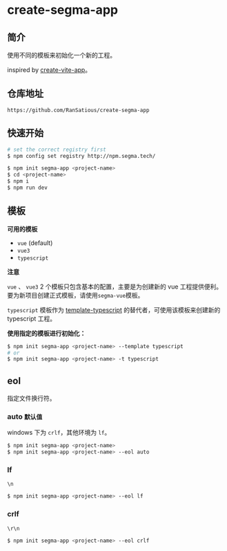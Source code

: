 # create-segma-app

## 简介

使用不同的模板来初始化一个新的工程。

inspired by [create-vite-app](https://github.com/vitejs/create-vite-app)。

## 仓库地址

```
https://github.com/RanSatious/create-segma-app
```

## 快速开始

```bash
# set the correct registry first
$ npm config set registry http://npm.segma.tech/

$ npm init segma-app <project-name>
$ cd <project-name>
$ npm i
$ npm run dev
```

## 模板

**可用的模板**

-   `vue` (default)
-   `vue3`
-   `typescript`

**注意**

`vue` 、 `vue3` 2 个模板只包含基本的配置，主要是为创建新的 vue 工程提供便利。  
要为新项目创建正式模板，请使用`segma-vue`模板。

`typescript` 模板作为 [template-typescript](https://github.com/RanSatious/segma-template-typescript) 的替代者，可使用该模板来创建新的 typescript 工程。

**使用指定的模板进行初始化：**

```bash
$ npm init segma-app <project-name> --template typescript
# or
$ npm init segma-app <project-name> -t typescript
```

## eol

指定文件换行符。

### auto `默认值`

windows 下为 `crlf`，其他环境为 `lf`。

```bash
$ npm init segma-app <project-name>
$ npm init segma-app <project-name> --eol auto
```

### lf

`\n`

```bash
$ npm init segma-app <project-name> --eol lf
```

### crlf

`\r\n`

```bash
$ npm init segma-app <project-name> --eol crlf
```
